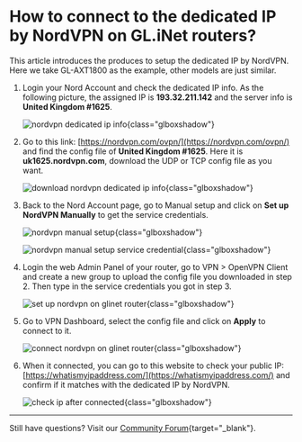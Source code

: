 # How to connect to the dedicated IP by NordVPN on GL.iNet routers?

This article introduces the produces to setup the dedicated IP by NordVPN. Here we take GL-AXT1800 as the example, other models are just similar. 

1. Login your Nord Account and check the dedicated IP info. As the following picture, the assigned IP is **193.32.211.142** and the server info is **United Kingdom #1625**.

    ![nordvpn dedicated ip info](https://static.gl-inet.com/docs/en/4/tutorials/connect_to_nordvpn_dedicated_ip/dedicated_ip_info.png){class="glboxshadow"}

2. Go to this link: [https://nordvpn.com/ovpn/](https://nordvpn.com/ovpn/) and find the config file of **United Kingdom #1625**. Here it is **uk1625.nordvpn.com**, download the UDP or TCP config file as you want.

    ![download nordvpn dedicated ip info](https://static.gl-inet.com/docs/en/4/tutorials/connect_to_nordvpn_dedicated_ip/download_dedicated_ip_config.png){class="glboxshadow"}

3. Back to the Nord Account page, go to Manual setup and click on **Set up NordVPN Manually** to get the service credentials.

    ![nordvpn manual setup](https://static.gl-inet.com/docs/en/4/tutorials/connect_to_nordvpn_dedicated_ip/nordvpn_manual_setup.png){class="glboxshadow"}

    ![nordvpn manual setup service credential](https://static.gl-inet.com/docs/en/4/tutorials/connect_to_nordvpn_dedicated_ip/nordvpn_manual_setup_service_credential.png){class="glboxshadow"}

4. Login the web Admin Panel of your router, go to VPN > OpenVPN Client and create a new group to upload the config file you downloaded in step 2. Then type in the service credentials you got in step 3.

    ![set up nordvpn on glinet router](https://static.gl-inet.com/docs/en/4/tutorials/connect_to_nordvpn_dedicated_ip/set_up_nordvpn_on_glinet_router.png){class="glboxshadow"}

5. Go to VPN Dashboard, select the config file and click on **Apply** to connect to it.

    ![connect nordvpn on glinet router](https://static.gl-inet.com/docs/en/4/tutorials/connect_to_nordvpn_dedicated_ip/connect_nordvpn_on_glinet_router.png){class="glboxshadow"}

6. When it connected, you can go to this website to check your public IP: [https://whatismyipaddress.com/](https://whatismyipaddress.com/) and confirm if it matches with the dedicated IP by NordVPN.

    ![check ip after connected](https://static.gl-inet.com/docs/en/4/tutorials/connect_to_nordvpn_dedicated_ip/check_ip_after_connected.png){class="glboxshadow"}

---

Still have questions? Visit our [Community Forum](https://forum.gl-inet.com){target="_blank"}.
